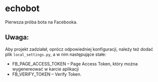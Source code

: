 # echobot

Pierwsza próba bota na Facebooka.

## Uwaga:

Aby projekt zadziałał, oprócz odpowiedniej konfiguracji, należy też dodać plik
`local_settings.py`, a w nim następujące stałe:

* FB_PAGE_ACCESS_TOKEN – Page Access Token, który można wygenereować w karcie 
aplikacji
* FB_VERIFY_TOKEN – Verify Token.